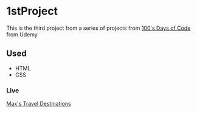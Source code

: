 # 1stProject

This is the third project from a series of projects from [100's Days of Code](https://www.udemy.com/course/100-days-of-code-web-development-bootcamp/) from Udemy

## Used

<ul>
<li>HTML</li>
<li>CSS</li>
</ul>

### Live

[Max's Travel Destinations](https://mzmaxam.github.io/3rdProject/)
